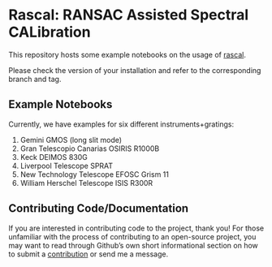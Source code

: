 # Rascal: RANSAC Assisted Spectral CALibration

This repository hosts some example notebooks on the usage of [rascal](https://github.com/jveitchmichaelis/rascal).

Please check the version of your installation and refer to the corresponding branch and tag.

## Example Notebooks
Currently, we have examples for six different instruments+gratings:

1. Gemini GMOS (long slit mode)
2. Gran Telescopio Canarias OSIRIS R1000B
3. Keck DEIMOS 830G
4. Liverpool Telescope SPRAT
5. New Technology Telescope EFOSC Grism 11
6. William Herschel Telescope ISIS R300R

## Contributing Code/Documentation
If you are interested in contributing code to the project, thank you! For those unfamiliar with the process of contributing to an open-source project, you may want to read through Github’s own short informational section on how to submit a [contribution](https://opensource.guide/how-to-contribute/#how-to-submit-a-contribution) or send me a message.
